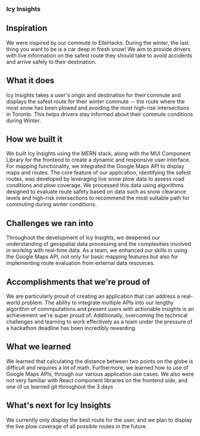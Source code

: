 ### Icy Insights

## Inspiration
We were inspired by our commute to ElleHacks. During the winter, the last thing you want to be is a car deep in fresh snow! We aim to provide drivers with live information on the safest route they should take to avoid accidents and arrive safely to their destination.

## What it does
Icy Insights takes a user's origin and destination for their commute and displays the safest route for their winter commute -- the route where the most snow has been plowed and avoiding the most high-risk intersections in Toronto. This helps drivers stay informed about their commute conditions during Winter.

## How we built it
We built Icy Insights using the MERN stack, along with the MUI Component Library for the frontend to create a dynamic and responsive user interface. For mapping functionality, we integrated the Google Maps API to display maps and routes. The core feature of our application, identifying the safest routes, was developed by leveraging live snow plow data to assess road conditions and plow coverage. We processed this data using algorithms designed to evaluate route safety based on data such as snow clearance levels and high-risk intersections to recommend the most suitable path for commuting during winter conditions.

## Challenges we ran into
Throughout the development of Icy Insights, we deepened our understanding of geospatial data processing and the complexities involved in working with real-time data. As a team, we enhanced our skills in using the Google Maps API, not only for basic mapping features but also for implementing route evaluation from external data resources.

## Accomplishments that we're proud of
We are particularly proud of creating an application that can address a real-world problem. The ability to integrate multiple APIs into our lengthy algorithm of commputations and present users with actionable insights is an achievement we're super proud of. Additionally, overcoming the technical challenges and learning to work effectively as a team under the pressure of a hackathon deadline has been incredibly rewarding.

## What we learned
We learned that calculating the distance between two points on the globe is difficult and requires a lot of math. Furthermore, we learned how to use of Google Maps APIs, through our various application use cases. We also were not very familiar with React component libraries on the frontend side, and one of us learned git throughout the 3 days

## What's next for Icy Insights
We currently only display the best route for the user, and we plan to display the live plow coverage of all possible routes in the future.
